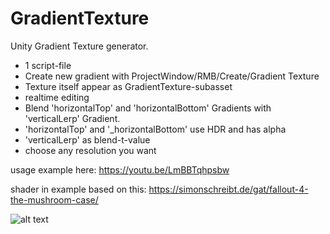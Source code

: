 # GradientTexture
Unity Gradient Texture generator.
- 1 script-file
- Create new gradient with ProjectWindow/RMB/Create/Gradient Texture
- Texture itself appear as GradientTexture-subasset
- realtime editing
- Blend 'horizontalTop' and 'horizontalBottom' Gradients with 'verticalLerp' Gradient.
- 'horizontalTop' and '_horizontalBottom' use HDR and has alpha
- 'verticalLerp' as blend-t-value
- choose any resolution you want

usage example here:
https://youtu.be/LmBBTqhpsbw

shader in example based on this: https://simonschreibt.de/gat/fallout-4-the-mushroom-case/

![alt text](https://github.com/mitay-walle/GradientTexture/blob/main/Screenshot_57.png)
